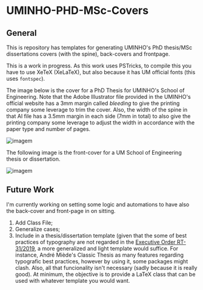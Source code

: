 # UMINHO-PHD-MSc-Covers

## General 

This is repository has templates for generating UMINHO's PhD thesis/MSc dissertations covers (with the spine), back-covers and frontpage.

This is a work in progress. As this work uses PSTricks, to compile this you have to use XeTeX (XeLaTeX), but also because it has UM official fonts (this uses `fontspec`).

The image below is the cover for a PhD Thesis for UMINHO's School of Engineering. Note that the Adobe Illustrator file provided in the UMINHO's official website has a 3mm margin called *bleeding* to give the printing company some leverage to trim the cover. Also, the width of the spine in that AI file has a 3.5mm margin in each side (7mm in total) to also give the printing company some leverage to adjust the width in accordance with the paper type and number of pages.

![imagem](https://user-images.githubusercontent.com/944511/144550137-d5769a35-1cb7-4099-a44e-0273a6009470.png)

The following image is the front-cover for a UM School of Engineering thesis or dissertation. 

![imagem](https://user-images.githubusercontent.com/944511/144553355-568b7e34-7cb4-4ba2-bbad-aae150cccdce.png)

## Future Work

I'm currently working on setting some logic and automations to have also the back-cover and front-page in on sitting. 
1. Add Class File;
2. Generalize cases;
3. Include in a thesis/dissertation template (given that the some of best practices of typography are not regarded in the [Executive Order RT-31/2019](https://alunos.uminho.pt/PT/estudantes/Paginas/InfoUteisFormatacao.aspx), a more generalized and light template would suffice. For instance, André Miède's Classic Thesis as many features regarding typografic best practices, however by using it, some packages might clash. Also, all that funcionality isn't necessary (sadly because it is really good). At minimum, the objective is to provide a LaTeX class that can be used with whatever template you would want. 





